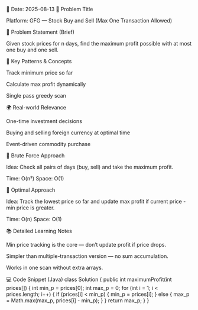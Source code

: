 📅 Date: 2025-08-13
🧠 Problem Title

Platform: GFG — Stock Buy and Sell (Max One Transaction Allowed)

📜 Problem Statement (Brief)

Given stock prices for n days, find the maximum profit possible with at most one buy and one sell.

🧩 Key Patterns & Concepts

Track minimum price so far

Calculate max profit dynamically

Single pass greedy scan

🌍 Real-world Relevance

One-time investment decisions

Buying and selling foreign currency at optimal time

Event-driven commodity purchase

🥉 Brute Force Approach

Idea:
Check all pairs of days (buy, sell) and take the maximum profit.

Time: O(n²)
Space: O(1)

🥇 Optimal Approach

Idea:
Track the lowest price so far and update max profit if current price - min price is greater.

Time: O(n)
Space: O(1)

📚 Detailed Learning Notes

Min price tracking is the core — don’t update profit if price drops.

Simpler than multiple-transaction version — no sum accumulation.

Works in one scan without extra arrays.

💻 Code Snippet (Java)
class Solution {
    public int maximumProfit(int prices[]) {
        int min_p = prices[0];
        int max_p = 0;
        for (int i = 1; i < prices.length; i++) {
            if (prices[i] < min_p) {
                min_p = prices[i];
            } else {
                max_p = Math.max(max_p, prices[i] - min_p);
            }
        }
        return max_p;
    }
}